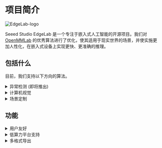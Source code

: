 # 项目简介

![EdgeLab-logo](/images/EdgeLab-Logo.png)

Seeed Studio EdgeLab 是一个专注于嵌入式人工智能的开源项目。我们对 [OpenMMLab](https://github.com/open-mmlab) 的优秀算法进行了优化，使其适用于现实世界的场景，并使实施更加人性化，在嵌入式设备上实现更快、更准确的推理。


## 包括什么 <Badge type="warning" text="beta" />

目前，我们支持以下方向的算法。

<details>
<summary>异常检测 (即将推出)</summary>
在现实世界中，异常数据往往很难被识别，即使能被识别，也需要很高的成本。异常检测算法以低成本的方式收集正常数据，任何超出正常数据的东西都被认为是异常的。
</details>

<details>
<summary>计算机视觉</summary>
EdgeLab 提供了一些计算机视觉算法，如物体检测、图像分类、图像分割和姿态估计。然而，这些算法不能在低成本的硬件上运行。我们对这些计算机视觉算法进行了优化，以便在低端设备中实现良好的运行速度和准确性。
</details>

<details>
<summary>场景定制</summary>
EdgeLab 为特定的生产环境提供定制场景的解决方案，例如模拟仪表、传统数字仪表的读数和音频分类。我们将在未来继续为特定场景添加更多的算法支持。敬请关注!
</details>


## 功能 

<details>
<summary>用户友好</summary>
EdgeLab 提供了一个用户友好的平台，使用户能够轻松地对收集的数据进行训练，并通过训练过程中产生的可视化效果更好地了解算法的性能。
</details>

<details>
<summary>低算力平台支持</summary>
EdgeLab 专注于终端侧的人工智能算法研究，算法模型可以部署在微处理器上， 例如 <a href="https://www.espressif.com/en/products/socs/esp32">ESP32</a>，一些 <a href="https://arduino.cc">Arduino</a> 开发板，甚至在嵌入式 SBC，如 <a href="https://www.raspberrypi.org">Raspberry Pi</a>.
</details>

<details>
<summary>多格式导出</summary>
<a href="https://www.tensorflow.org/lite">TensorFlow Lite</a> 在嵌入式设备中广泛应用，<a href="https://onnx.ai">ONNX</a> 则被用在嵌入式 Linux 中流行。 有一些特殊的格式，如 <a href="https://developer.nvidia.com/tensorrt">TensorRT</a>、<a href="https://docs.openvino.ai">OpenVINO</a>，这些格式已经被 OpenMMlab 很好地支持。EdgeLab 为微控制器增加了 TFLite 模型导出，可以直接转换为 <a href="https://developer.nvidia.com/tensorrt">TensorRT</a>，<a href="https://github.com/microsoft/uf2">UF2</a> 格式，并拖放到设备中进行部署。
</details>
